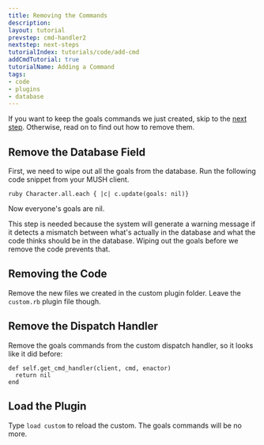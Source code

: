 ```yaml
---
title: Removing the Commands
description:
layout: tutorial
prevstep: cmd-handler2
nextstep: next-steps
tutorialIndex: tutorials/code/add-cmd
addCmdTutorial: true
tutorialName: Adding a Command
tags: 
- code
- plugins
- database
---
```


If you want to keep the goals commands we just created, skip to the [next step](/tutorials/code/add-cmd/next-steps).  Otherwise, read on to find out how to remove them.

## Remove the Database Field

First, we need to wipe out all the goals from the database.  Run the following code snippet from your MUSH client.

    ruby Character.all.each { |c| c.update(goals: nil)}

Now everyone's goals are nil.  

This step is needed because the system will generate a warning message if it detects a mismatch between what's actually in the database and what the code thinks should be in the database.  Wiping out the goals before we remove the code prevents that.

## Removing the Code

Remove the new files we created in the custom plugin folder.  Leave the `custom.rb` plugin file though.

## Remove the Dispatch Handler

Remove the goals commands from the custom dispatch handler, so it looks like it did before:

    def self.get_cmd_handler(client, cmd, enactor)      
      return nil
    end

## Load the Plugin

Type `load custom` to reload the custom.  The goals commands will be no more.